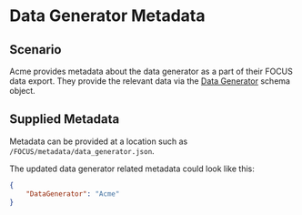 # Data Generator Metadata

## Scenario

Acme provides metadata about the data generator as a part of their FOCUS data export. They provide the relevant data via the [Data Generator](#datagenerator) schema object.

## Supplied Metadata

Metadata can be provided at a location such as `/FOCUS/metadata/data_generator.json`.

The updated data generator related metadata could look like this:

```json
{
    "DataGenerator": "Acme"
}
```

